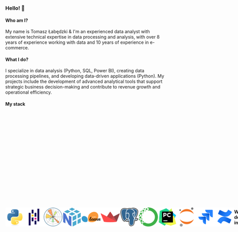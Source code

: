 ### Hello! 👋

#### Who am I?
My name is Tomasz Łabędzki & I'm an experienced data analyst with extensive technical expertise in data processing and analysis, with over 8 years of experience working with data and 10 years of experience in e-commerce.

#### What I do?
I specialize in data analysis (Python, SQL, Power BI), creating data processing pipelines, and developing data-driven applications (Python). My projects include the development of advanced analytical tools that support strategic business decision-making and contribute to revenue growth and operational efficiency.

#### My stack

<div style="display: flex; justify-content: space-around; align-items: center;">
  <tr>
    <td style="border: none;"><img src="./img/python.png" width="60"></td>
    <td style="border: none;"><img src="./img/pandas.png" width="60"></td>
    <td style="border: none;"><img src="./img/matplotlib.png" width="60"></td>
    <td style="border: none;"><img src="./img/numpy.png" width="60"></td>
    <td style="border: none;"><img src="./img/scikit-learn.png" width="60"></td>
    <td style="border: none;"><img src="./img/streamlit.png" width="60"></td>
    <td style="border: none;"><img src="./img/postgresql.png" width="60"></td>
    <td style="border: none;"><img src="./img/anaconda.png" width="60"></td>
    <td style="border: none;"><img src="./img/pycharm.png" width="60"></td>
    <td style="border: none;"><img src="./img/jupyter.png" width="60"></td>
    <td style="border: none;"><img src="./img/jira.png" width="60"></td>
    <td style="border: none;"><img src="./img/confluence.png" width="60"></td>
  </tr>
</table>

#### What am I developing in?
I'm currently intensively expanding my knowledge in the field of Data Science, focusing on Machine Learning and the application of artificial intelligence models in business. I'm pursuing postgraduate studies in `Data Science - advanced data analysis` at the Wroclaw University of Economics, which primarily emphasize machine learning using Python, mathematics, and statistics.

In 2025, I will gradually develop my Data Science portfolio here so stay tuned! 😊

#### What am I passionate about?
For many years, I have been passionate about data analysis, and it is undoubtedly one of my greatest interests. In my free time, I create minimalist landscape photography during trips to some of the most beautiful places on our planet.
